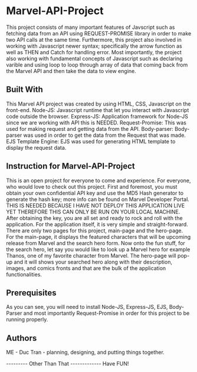 # Marvel-API-Project
This project consists of many important features of Javscript such as fetching data from an API using REQUEST-PROMISE library in order to make two API calls at the same time. Furthermore, this project also involved in working with Javascript newer syntax; specifically the arrow function as well as THEN and Catch for handling error. Most importantly, the project also working with fundamental concepts of Javascript such as declaring varible and using loop to loop through array of data that coming back from the Marvel API and then take the data to view engine.

## Built With
This Marvel API project was created by using HTML, CSS, Javascript on the front-end.
Node-JS: Javascript runtime that let you interact with Javascript code outside the browser.
Express-JS: Application framework for Node-JS since we are working with API this is NEEDED.
Request-Promise: This was used for making request and getting data from the API.
Body-parser: Body-parser was used in order to get the data from the Request that was made.
EJS Template Engine: EJS was used for generating HTML template to display the request data.

## Instruction for Marvel-API-Project
This is an open project for everyone to come and experience. For everyone, who would love to check out this project. First and foremost, you must obtain your own confidential API key and use the MD5 Hash generator to generate the hash key; more info can be found on Marvel Developer Portal. THIS IS NEEDED BECAUSE I HAVE NOT DEPLOY THIS APPLICATION LIVE YET THEREFORE THIS CAN ONLY BE RUN ON YOUR LOCAL MACHINE. After obtaining the key, you are all set and ready to rock and roll with the application. For the application itself, it is very simple and straight-forward. There are only two pages for this project, main-page and the hero-page. For the main-page, it displays the featured characters that will be upcoming release from Marvel and the search hero form. Now onto the fun stuff, for the search hero, let say you would like to look up a Marvel hero for example Thanos, one of my favorite character from Marvel. The hero-page will pop-up and it will shows your searched hero along with their description, images, and comics fronts and that are the bulk of the application functionalities. 

## Prerequisites
As you can see, you will need to install Node-JS, Express-JS, EJS, Body-Parser and most importantly Request-Promise in order for this project to be running properly. 

## Authors
ME - Duc Tran - planning, designing, and putting things together.

--------- Other Than That -------------
Have FUN! 

